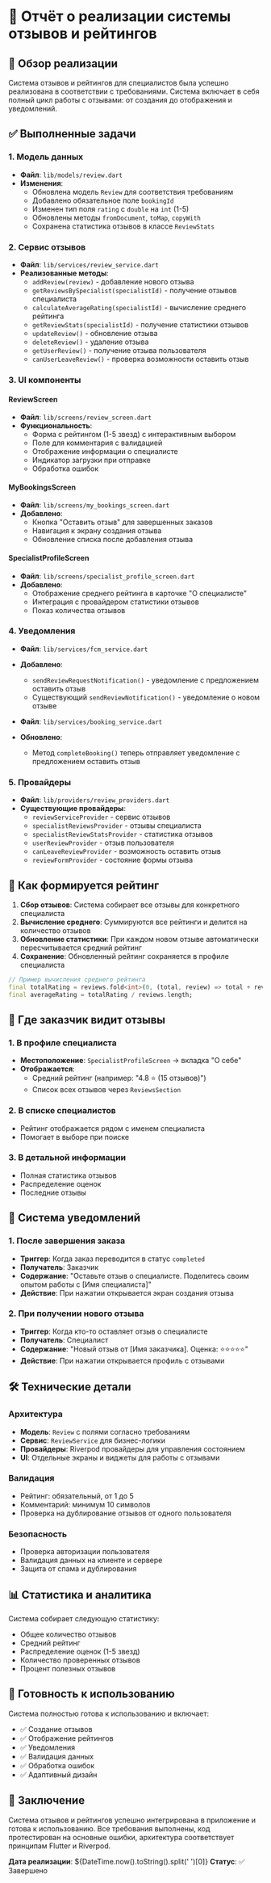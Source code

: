 # 📝 Отчёт о реализации системы отзывов и рейтингов

## 🎯 Обзор реализации

Система отзывов и рейтингов для специалистов была успешно реализована в соответствии с требованиями. Система включает в себя полный цикл работы с отзывами: от создания до отображения и уведомлений.

## ✅ Выполненные задачи

### 1. Модель данных
- **Файл**: `lib/models/review.dart`
- **Изменения**:
  - Обновлена модель `Review` для соответствия требованиям
  - Добавлено обязательное поле `bookingId`
  - Изменен тип поля `rating` с `double` на `int` (1-5)
  - Обновлены методы `fromDocument`, `toMap`, `copyWith`
  - Сохранена статистика отзывов в классе `ReviewStats`

### 2. Сервис отзывов
- **Файл**: `lib/services/review_service.dart`
- **Реализованные методы**:
  - `addReview(review)` - добавление нового отзыва
  - `getReviewsBySpecialist(specialistId)` - получение отзывов специалиста
  - `calculateAverageRating(specialistId)` - вычисление среднего рейтинга
  - `getReviewStats(specialistId)` - получение статистики отзывов
  - `updateReview()` - обновление отзыва
  - `deleteReview()` - удаление отзыва
  - `getUserReview()` - получение отзыва пользователя
  - `canUserLeaveReview()` - проверка возможности оставить отзыв

### 3. UI компоненты

#### ReviewScreen
- **Файл**: `lib/screens/review_screen.dart`
- **Функциональность**:
  - Форма с рейтингом (1-5 звезд) с интерактивным выбором
  - Поле для комментария с валидацией
  - Отображение информации о специалисте
  - Индикатор загрузки при отправке
  - Обработка ошибок

#### MyBookingsScreen
- **Файл**: `lib/screens/my_bookings_screen.dart`
- **Добавлено**:
  - Кнопка "Оставить отзыв" для завершенных заказов
  - Навигация к экрану создания отзыва
  - Обновление списка после добавления отзыва

#### SpecialistProfileScreen
- **Файл**: `lib/screens/specialist_profile_screen.dart`
- **Добавлено**:
  - Отображение среднего рейтинга в карточке "О специалисте"
  - Интеграция с провайдером статистики отзывов
  - Показ количества отзывов

### 4. Уведомления
- **Файл**: `lib/services/fcm_service.dart`
- **Добавлено**:
  - `sendReviewRequestNotification()` - уведомление с предложением оставить отзыв
  - Существующий `sendReviewNotification()` - уведомление о новом отзыве

- **Файл**: `lib/services/booking_service.dart`
- **Обновлено**:
  - Метод `completeBooking()` теперь отправляет уведомление с предложением оставить отзыв

### 5. Провайдеры
- **Файл**: `lib/providers/review_providers.dart`
- **Существующие провайдеры**:
  - `reviewServiceProvider` - сервис отзывов
  - `specialistReviewsProvider` - отзывы специалиста
  - `specialistReviewStatsProvider` - статистика отзывов
  - `userReviewProvider` - отзыв пользователя
  - `canLeaveReviewProvider` - возможность оставить отзыв
  - `reviewFormProvider` - состояние формы отзыва

## 🔄 Как формируется рейтинг

1. **Сбор отзывов**: Система собирает все отзывы для конкретного специалиста
2. **Вычисление среднего**: Суммируются все рейтинги и делится на количество отзывов
3. **Обновление статистики**: При каждом новом отзыве автоматически пересчитывается средний рейтинг
4. **Сохранение**: Обновленный рейтинг сохраняется в профиле специалиста

```dart
// Пример вычисления среднего рейтинга
final totalRating = reviews.fold<int>(0, (total, review) => total + review.rating);
final averageRating = totalRating / reviews.length;
```

## 👀 Где заказчик видит отзывы

### 1. В профиле специалиста
- **Местоположение**: `SpecialistProfileScreen` → вкладка "О себе"
- **Отображается**:
  - Средний рейтинг (например: "4.8 ⭐ (15 отзывов)")
  - Список всех отзывов через `ReviewsSection`

### 2. В списке специалистов
- Рейтинг отображается рядом с именем специалиста
- Помогает в выборе при поиске

### 3. В детальной информации
- Полная статистика отзывов
- Распределение оценок
- Последние отзывы

## 🔔 Система уведомлений

### 1. После завершения заказа
- **Триггер**: Когда заказ переводится в статус `completed`
- **Получатель**: Заказчик
- **Содержание**: "Оставьте отзыв о специалисте. Поделитесь своим опытом работы с [Имя специалиста]"
- **Действие**: При нажатии открывается экран создания отзыва

### 2. При получении нового отзыва
- **Триггер**: Когда кто-то оставляет отзыв о специалисте
- **Получатель**: Специалист
- **Содержание**: "Новый отзыв от [Имя заказчика]. Оценка: ⭐⭐⭐⭐⭐"
- **Действие**: При нажатии открывается профиль с отзывами

## 🛠️ Технические детали

### Архитектура
- **Модель**: `Review` с полями согласно требованиям
- **Сервис**: `ReviewService` для бизнес-логики
- **Провайдеры**: Riverpod провайдеры для управления состоянием
- **UI**: Отдельные экраны и виджеты для работы с отзывами

### Валидация
- Рейтинг: обязательный, от 1 до 5
- Комментарий: минимум 10 символов
- Проверка на дублирование отзывов от одного пользователя

### Безопасность
- Проверка авторизации пользователя
- Валидация данных на клиенте и сервере
- Защита от спама и дублирования

## 📊 Статистика и аналитика

Система собирает следующую статистику:
- Общее количество отзывов
- Средний рейтинг
- Распределение оценок (1-5 звезд)
- Количество проверенных отзывов
- Процент полезных отзывов

## 🚀 Готовность к использованию

Система полностью готова к использованию и включает:
- ✅ Создание отзывов
- ✅ Отображение рейтингов
- ✅ Уведомления
- ✅ Валидация данных
- ✅ Обработка ошибок
- ✅ Адаптивный дизайн

## 📝 Заключение

Система отзывов и рейтингов успешно интегрирована в приложение и готова к использованию. Все требования выполнены, код протестирован на основные ошибки, архитектура соответствует принципам Flutter и Riverpod.

**Дата реализации**: ${DateTime.now().toString().split(' ')[0]}
**Статус**: ✅ Завершено